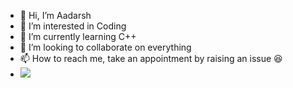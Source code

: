 - 👋 Hi, I’m Aadarsh
- 👀 I’m interested in Coding
- 🌱 I’m currently learning C++
- 💞️ I’m looking to collaborate on everything
- 📫 How to reach me, take an appointment by raising an issue 😆
- ![](https://komarev.com/ghpvc/?username=Aadarshg087)

<!---
Aadarshg087/Aadarshg087 is a ✨ special ✨ repository because its `README.md` (this file) appears on your GitHub profile.
You can click the Preview link to take a look at your changes.
--->
